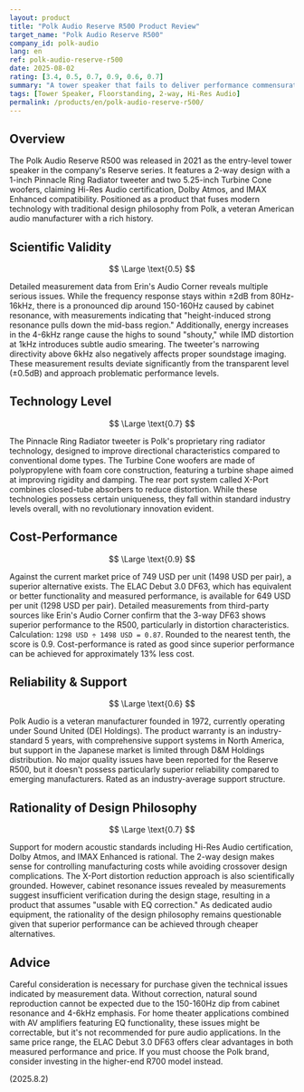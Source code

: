 ```yaml
---
layout: product
title: "Polk Audio Reserve R500 Product Review"
target_name: "Polk Audio Reserve R500"
company_id: polk-audio
lang: en
ref: polk-audio-reserve-r500
date: 2025-08-02
rating: [3.4, 0.5, 0.7, 0.9, 0.6, 0.7]
summary: "A tower speaker that fails to deliver performance commensurate with its price due to cabinet resonance and frequency response issues revealed by measurement data."
tags: [Tower Speaker, Floorstanding, 2-way, Hi-Res Audio]
permalink: /products/en/polk-audio-reserve-r500/
---
```


## Overview

The Polk Audio Reserve R500 was released in 2021 as the entry-level tower speaker in the company's Reserve series. It features a 2-way design with a 1-inch Pinnacle Ring Radiator tweeter and two 5.25-inch Turbine Cone woofers, claiming Hi-Res Audio certification, Dolby Atmos, and IMAX Enhanced compatibility. Positioned as a product that fuses modern technology with traditional design philosophy from Polk, a veteran American audio manufacturer with a rich history.

## Scientific Validity

$$ \Large \text{0.5} $$

Detailed measurement data from Erin's Audio Corner reveals multiple serious issues. While the frequency response stays within ±2dB from 80Hz-16kHz, there is a pronounced dip around 150-160Hz caused by cabinet resonance, with measurements indicating that "height-induced strong resonance pulls down the mid-bass region." Additionally, energy increases in the 4-6kHz range cause the highs to sound "shouty," while IMD distortion at 1kHz introduces subtle audio smearing. The tweeter's narrowing directivity above 6kHz also negatively affects proper soundstage imaging. These measurement results deviate significantly from the transparent level (±0.5dB) and approach problematic performance levels.

## Technology Level

$$ \Large \text{0.7} $$

The Pinnacle Ring Radiator tweeter is Polk's proprietary ring radiator technology, designed to improve directional characteristics compared to conventional dome types. The Turbine Cone woofers are made of polypropylene with foam core construction, featuring a turbine shape aimed at improving rigidity and damping. The rear port system called X-Port combines closed-tube absorbers to reduce distortion. While these technologies possess certain uniqueness, they fall within standard industry levels overall, with no revolutionary innovation evident.

## Cost-Performance

$$ \Large \text{0.9} $$

Against the current market price of 749 USD per unit (1498 USD per pair), a superior alternative exists. The ELAC Debut 3.0 DF63, which has equivalent or better functionality and measured performance, is available for 649 USD per unit (1298 USD per pair). Detailed measurements from third-party sources like Erin's Audio Corner confirm that the 3-way DF63 shows superior performance to the R500, particularly in distortion characteristics. Calculation: `1298 USD ÷ 1498 USD = 0.87`. Rounded to the nearest tenth, the score is 0.9. Cost-performance is rated as good since superior performance can be achieved for approximately 13% less cost.

## Reliability & Support

$$ \Large \text{0.6} $$

Polk Audio is a veteran manufacturer founded in 1972, currently operating under Sound United (DEI Holdings). The product warranty is an industry-standard 5 years, with comprehensive support systems in North America, but support in the Japanese market is limited through D&M Holdings distribution. No major quality issues have been reported for the Reserve R500, but it doesn't possess particularly superior reliability compared to emerging manufacturers. Rated as an industry-average support structure.

## Rationality of Design Philosophy

$$ \Large \text{0.7} $$

Support for modern acoustic standards including Hi-Res Audio certification, Dolby Atmos, and IMAX Enhanced is rational. The 2-way design makes sense for controlling manufacturing costs while avoiding crossover design complications. The X-Port distortion reduction approach is also scientifically grounded. However, cabinet resonance issues revealed by measurements suggest insufficient verification during the design stage, resulting in a product that assumes "usable with EQ correction." As dedicated audio equipment, the rationality of the design philosophy remains questionable given that superior performance can be achieved through cheaper alternatives.

## Advice

Careful consideration is necessary for purchase given the technical issues indicated by measurement data. Without correction, natural sound reproduction cannot be expected due to the 150-160Hz dip from cabinet resonance and 4-6kHz emphasis. For home theater applications combined with AV amplifiers featuring EQ functionality, these issues might be correctable, but it's not recommended for pure audio applications. In the same price range, the ELAC Debut 3.0 DF63 offers clear advantages in both measured performance and price. If you must choose the Polk brand, consider investing in the higher-end R700 model instead.

(2025.8.2)
